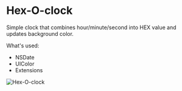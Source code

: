 # Hex-O-clock
Simple clock that combines hour/minute/second into HEX value and updates background color.

What's used:
- NSDate
- UIColor
- Extensions

![Hex-O-clock](https://media.giphy.com/media/f9k3MSufF1NkhuSlrZ/giphy.gif)

